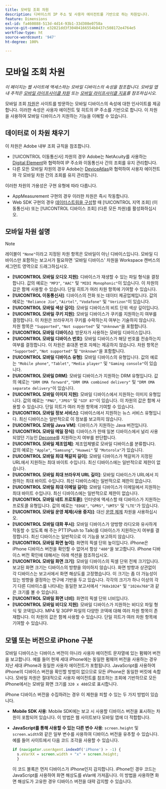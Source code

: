 ```yaml
---
title: 모바일 조회 차원
description: 디바이스의 IP 주소 및 사용자 에이전트를 기반으로 하는 차원입니다.
feature: Dimensions
exl-id: fa460888-513d-4d14-93b1-33d308e0758a
source-git-commit: e32821dd3f30404166554b8437c508172e4764e5
workflow-type: ht
source-wordcount: '947'
ht-degree: 100%

---
```


# 모바일 조회 차원

*이 페이지는 웹 사이트에 액세스하는 모바일 디바이스의 속성을 참조합니다. 모바일 앱 내 추적은 [모바일 라이프사이클 차원](lifecycle-dimensions.md) 또는 [모바일 라이프사이클 지표](../metrics/lifecycle-metrics.md)를 참조하십시오.*

모바일 조회 [차원](overview.md)은 사이트를 방문하는 모바일 디바이스의 속성에 대한 인사이트를 제공합니다. 이러한 속성은 사용자 에이전트 및 히트의 IP 주소를 기반으로 합니다. 이 차원을 사용하여 모바일 디바이스가 지원하는 기능을 이해할 수 있습니다.

## 데이터로 이 차원 채우기

이 차원은 Adobe 내부 조회 규칙을 참조합니다.

* [!UICONTROL 이동통신사] 차원의 경우 Adobe는 NetAcuity를 사용하는 [Digital Element](https://www.digitalelement.com/)와 협력하여 IP 주소와 이동통신사 간의 조회를 유지 관리합니다.
* 다른 모든 모바일 차원의 경우 Adobe는 [DeviceAtlas](https://deviceatlas.com/)와 협력하여 사용자 에이전트와 각 모바일 차원 간의 조회를 유지 관리합니다.

이러한 차원의 가용성은 구현 유형에 따라 다릅니다.

* AppMeasurement 구현의 경우 이러한 차원은 즉시 작동합니다.
* Web SDK 구현의 경우 [ 데이터스트림을 구성](https://experienceleague.adobe.com/docs/experience-platform/datastreams/configure.html)할 때 [!UICONTROL 지역 조회] (이동통신사) 또는 [!UICONTROL 디바이스 조회] (다른 모든 차원)를 활성화하십시오.

## 모바일 차원 설명

>[!NOTE]
>
>레이블이 `"None"`이라고 지정된 차원 항목은 모바일이 아닌 디바이스입니다. 모바일 디바이스만 포함하는 보고서가 필요하면 &#39;모바일 디바이스&#39; 차원을 Workspace 캔버스의 세그먼트 영역으로 드래그하십시오.

* **[!UICONTROL 모바일 오디오 지원]**: 디바이스가 재생할 수 있는 파일 형식을 결정합니다. 값의 예로는 `"MP3"`, `"AAC"` 및 `"MIDI Monophonic"`이 있습니다. 이 차원의 값은 함께 사용할 수 있습니다. 단일 히트가 여러 차원 항목에 기여할 수 있습니다.
* **[!UICONTROL 이동통신사]**: 디바이스의 전화 또는 데이터 제공업체입니다. 값의 예로는 `"Reliance Jio"`, `"Airtel"`, `"Vodafone"` 및 `"Verizon"`이 있습니다.
* **[!UICONTROL 모바일 색상 깊이]**: 모바일 디바이스의 비트 단위 색상 깊이입니다.
* **[!UICONTROL 모바일 쿠키 지원]**: 모바일 디바이스가 쿠키를 지원하는지 여부를 결정합니다. 이 차원은 브라우저가 쿠키를 수락하는지 여부는 기술하지 않습니다. 차원 항목은 `"Supported"`, `"Not supported"` 및 `"Unknown"`을 포함합니다.
* **[!UICONTROL 모바일 디바이스]**: 방문자가 사용하는 모바일 디바이스입니다.
* **[!UICONTROL 모바일 디바이스 번호]**: 모바일 디바이스가 해당 번호를 전송하는지 여부를 결정합니다. 이 차원은 휴대폰 번호 자체는 제공하지 않습니다. 차원 항목은 `"Supported"`, `"Not supported"` 및 `"Unknown"`을 포함합니다.
* **[!UICONTROL 모바일 디바이스 유형]**: 모바일 디바이스의 유형입니다. 값의 예로는 `"Mobile phone"`, `"Tablet"`, `"Media player"` 및 `"Gaming console"`이 있습니다.
* **[!UICONTROL 모바일 DRM]**: 모바일 디바이스가 지원하는 DRM 유형입니다. 값의 예로는 `"DRM OMA forward"`, `"DRM OMA combined delivery"` 및 `"DRM OMA separate delivery"`이 있습니다.
* **[!UICONTROL 모바일 이미지 지원]**: 모바일 디바이스에서 지원하는 이미지 유형입니다. 값의 예로는 `"PNG"`, `"JPEG"` 및 `"GIF 87"`이 있습니다. 이 차원의 값은 함께 사용할 수 있습니다. 단일 히트가 여러 차원 항목에 기여할 수 있습니다.
* **[!UICONTROL 모바일 정보 서비스]**: 디바이스에서 지원하는 뉴스 서비스 유형입니다. 최신 디바이스는 일반적으로 이 정보를 보고하지 않습니다.
* **[!UICONTROL 모바일 Java VM]**: 디바이스가 지원하는 Java 버전입니다.
* **[!UICONTROL 모바일 메일 장식]**: 디바이스가 한때 일본 디바이스에서 널리 사용되었던 기능인 [Decome](https://en.wikipedia.org/wiki/Decome)를 지원하는지 여부를 판단합니다.
* **[!UICONTROL 모바일 제조업체]**: 제조업체별로 모바일 디바이스를 분류합니다. 값의 예로는 `"Apple"`, `"Samsung"`, `"Huawei"` 및 `"Motorola"`가 있습니다.
* **[!UICONTROL 모바일 최대 책갈피 길이]**: 모바일 디바이스가 책갈피가 지정된 URL에서 지원하는 최대 바이트 수입니다. 최신 디바이스에는 일반적으로 제한이 없습니다.
* **[!UICONTROL 모바일 최대 브라우저 URL 길이]**: 모바일 디바이스가 URL에서 지원하는 최대 바이트 수입니다. 최신 디바이스에는 일반적으로 제한이 없습니다.
* **[!UICONTROL 모바일 최대 이메일 길이]**: 모바일 디바이스가 이메일에서 지원하는 최대 바이트 수입니다. 최신 디바이스에는 일반적으로 제한이 없습니다.
* **[!UICONTROL 모바일 네트 프로토콜]**: 인터넷에 액세스할 때 디바이스가 지원하는 프로토콜 유형입니다. 값의 예로는 `"EDGE"`, `"GPRS"`, `"UMTS"` 및 `"LTE"`가 있습니다.
* **[!UICONTROL 모바일 운영 체제(사용 중지)]**: 대신 [운영 체제](operating-systems.md) 차원을 사용하십시오.
* **[!UICONTROL 모바일 대화 푸시]**: 모바일 디바이스가 양방향 라디오와 유사하게 작동할 수 있도록 해 주는 PTT(Push to Talk)를 디바이스가 지원하는지 여부를 결정합니다. 최신 디바이스는 일반적으로 이 기능을 보고하지 않습니다.
* **[!UICONTROL 모바일 화면 높이]**: 화면의 픽셀 단위 높이입니다. iPhone은 iPhone 디바이스 버전을 확인할 수 없어서 항상 `"480"`을 보고합니다. iPhone 디바이스 버전 확인에 대해서는 아래 섹션을 참조하십시오.
* **[!UICONTROL 모바일 화면 크기]**: 모바일 디바이스의 픽셀 단위 전체 크기입니다. 보고된 화면 크기는 디바이스의 방향을 의미하지 않습니다. 화면 방향과 상관없이 각 디바이스는 보고서에서 화면 해상도를 고정했습니다. 이 크기는 좀 더 가능성이 있는 방향을 결정하는 연구에 기반을 두고 있습니다. 각각의 크기가 하나 이상의 각기 다른 디바이스를 나타내는 동일한 보고서에서 `"768x1024"` 및 `"1024x768"`과 같은 크기를 볼 수 있습니다.
* **[!UICONTROL 모바일 화면 너비]**: 화면의 픽셀 단위 너비입니다.
* **[!UICONTROL 모바일 비디오 지원]**: 모바일 디바이스가 지원하는 비디오 파일 형식 및 코덱입니다. MP4 및 3GPP 파일의 다양한 코덱에 대해 여러 차원 항목이 존재합니다. 이 차원의 값은 함께 사용할 수 있습니다. 단일 히트가 여러 차원 항목에 기여할 수 있습니다.

## 모델 또는 버전으로 iPhone 구분

모바일 디바이스는 디바이스 버전이 아니라 사용자 에이전트 문자열에 있는 펌웨어 버전을 보고합니다. 예를 들어 현재 세대 iPhone에는 동일한 펌웨어 버전을 사용하는 경우 지난 세대 iPhone과 동일한 사용자 에이전트가 포함됩니다. JavaScript를 사용하여 iPhone의 디바이스 버전을 확인할 방법이 없으므로 모든 iPhone은 동일한 버킷에 속합니다. 모바일 차원은 절대적으로 사용자 에이전트를 참조하는 조회에 기반하므로 모든 iPhone에서는 모바일 화면 크기를 `320 x 480`으로 표시합니다.

iPhone 디바이스 버전을 수집하려는 경우 이 제한을 피할 수 있는 두 가지 방법이 있습니다.

* **Mobile SDK 사용**: Mobile SDK에는 보고 시 사용할 디바이스 버전을 표시하는 차원이 포함되어 있습니다. 이 방법은 웹 사이트보다 모바일 앱에 더 적합합니다.
* **JavaScript를 통해 사용할 수 있는 다른 변수 사용**: `screen.height` 및 `screen.width`와 같은 일부 변수를 사용하여 디바이스 버전을 유추할 수 있습니다. 예를 들어 사이트에서 다음 코드 조각을 사용할 수 있습니다.

  ```js
  if (navigator.userAgent.indexOf('iPhone') > -1) {
    s.eVarXX = screen.width + "x" + screen.height;
    }
  ```

  이 코드 블록은 먼저 디바이스가 iPhone인지 감지합니다. iPhone인 경우 코드는 JavaScript를 사용하여 화면 해상도를 eVar에 가져옵니다. 이 방법을 사용하면 화면 해상도가 고유한 경우 디바이스 버전을 대략 감지할 수 있습니다.
